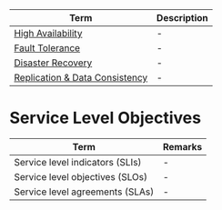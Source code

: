 | Term                                                                           | Description |
|--------------------------------------------------------------------------------|-------------|
| [High Availability](HighAvailability.md)                                       | -           |
| [Fault Tolerance](FaultTolerance.md)                                           | -           |
| [Disaster Recovery](DisasterRecovery.md)                                       | -           |
| [Replication & Data Consistency](../Database/ReplicationAndDataConsistency.md) | -           |

# Service Level Objectives

| Term                              | Remarks |
|-----------------------------------|---------|
| Service level indicators (SLIs)   | -       |
| Service level objectives (SLOs)   | -       |
| Service level agreements (SLAs)   | -       |

